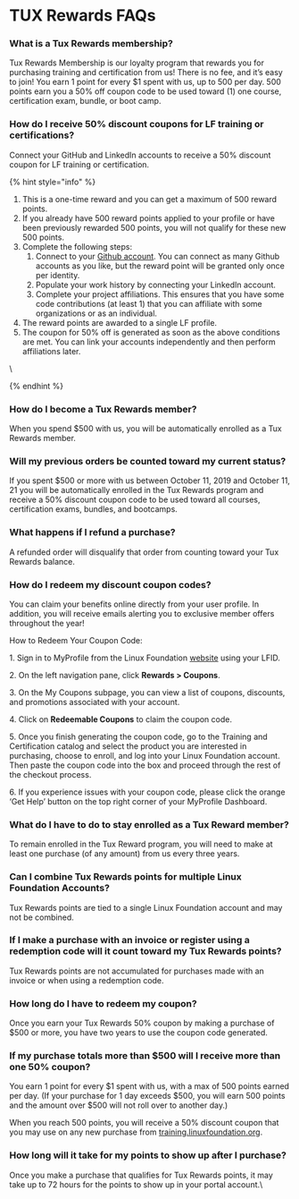 # TUX Rewards FAQs

### What is a Tux Rewards membership?

Tux Rewards Membership is our loyalty program that rewards you for purchasing training and certification from us! There is no fee, and it’s easy to join! You earn 1 point for every $1 spent with us, up to 500 per day. 500 points earn you a 50% off coupon code to be used toward (1) one course, certification exam, bundle, or boot camp.

### How do I receive 50% discount coupons for LF training or certifications?

Connect your GitHub and LinkedIn accounts to receive a 50% discount coupon for LF training or certification.

{% hint style="info" %}
1. This is a one-time reward and you can get a maximum of 500 reward points.
2. If you already have 500 reward points applied to your profile or have been previously rewarded 500 points, you will not qualify for these new 500 points.
3. Complete the following steps:
   1. Connect to your [Github account](https://docs.linuxfoundation.org/lfx/my-profile/know-your-individual-dashboard/about-me/profile#connect-linkedin-account). You can connect as many Github accounts as you like, but the reward point will be granted only once per identity.
   2. Populate your work history by connecting your LinkedIn account.
   3. Complete your project affiliations. This ensures that you have some code contributions (at least 1) that you can affiliate with some organizations or as an individual.
4. The reward points are awarded to a single LF profile.
5. The coupon for 50% off is generated as soon as the above conditions are met. You can link your accounts independently and then perform affiliations later.

\

{% endhint %}



### How do I become a Tux Rewards member?

When you spend $500 with us, you will be automatically enrolled as a Tux Rewards member.

### Will my previous orders be counted toward my current status?

If you spent $500 or more with us between October 11, 2019 and October 11, 21 you will be automatically enrolled in the Tux Rewards program and receive a 50% discount coupon code to be used toward all courses, certification exams, bundles, and bootcamps.

### What happens if I refund a purchase?

A refunded order will disqualify that order from counting toward your Tux Rewards balance.

### How do I redeem my discount coupon codes? <a href="#tuxrewardsfaq-howdoiredeemmydiscountcouponcodes" id="tuxrewardsfaq-howdoiredeemmydiscountcouponcodes"></a>

You can claim your benefits online directly from your user profile. In addition, you will receive emails alerting you to exclusive member offers throughout the year!

How to Redeem Your Coupon Code:

1\. Sign in to MyProfile from the Linux Foundation [website](https://linuxfoundation.org/) using your LFID.

2\. On the left navigation pane, click **Rewards > Coupons**.

3\. On the My Coupons subpage, you can view a list of coupons, discounts, and promotions associated with your account.

4\. Click on **Redeemable Coupons** to claim the coupon code.

5\. Once you finish generating the coupon code, go to the Training and Certification catalog and select the product you are interested in purchasing, choose to enroll, and log into your Linux Foundation account. Then paste the coupon code into the box and proceed through the rest of the checkout process.

6\. If you experience issues with your coupon code, please click the orange ‘Get Help’ button on the top right corner of your MyProfile Dashboard.

### What do I have to do to stay enrolled as a Tux Reward member? <a href="#tuxrewardsfaq-whatdoihavetodotostayenrolledasatuxrewardmember" id="tuxrewardsfaq-whatdoihavetodotostayenrolledasatuxrewardmember"></a>

To remain enrolled in the Tux Reward program, you will need to make at least one purchase (of any amount) from us every three years.

### Can I combine Tux Rewards points for multiple Linux Foundation Accounts? <a href="#tuxrewardsfaq-canicombinetuxrewardspointsformultiplelinuxfoundationaccounts" id="tuxrewardsfaq-canicombinetuxrewardspointsformultiplelinuxfoundationaccounts"></a>

Tux Rewards points are tied to a single Linux Foundation account and may not be combined.

### If I make a purchase with an invoice or register using a redemption code will it count toward my Tux Rewards points? <a href="#tuxrewardsfaq-ifimakeapurchasewithaninvoiceorregisterusingaredemptioncodewillitcounttowardmytuxrewar" id="tuxrewardsfaq-ifimakeapurchasewithaninvoiceorregisterusingaredemptioncodewillitcounttowardmytuxrewar"></a>

Tux Rewards points are not accumulated for purchases made with an invoice or when using a redemption code.

### How long do I have to redeem my coupon?

Once you earn your Tux Rewards 50% coupon by making a purchase of $500 or more, you have two years to use the coupon code generated.

### If my purchase totals more than $500 will I receive more than one 50% coupon?

You earn 1 point for every $1 spent with us, with a max of 500 points earned per day. (If your purchase for 1 day exceeds $500, you will earn 500 points and the amount over $500 will not roll over to another day.)

When you reach 500 points, you will receive a 50% discount coupon that you may use on any new purchase from [training.linuxfoundation.org](http://training.linuxfoundation.org/).

### How long will it take for my points to show up after I purchase?

Once you make a purchase that qualifies for Tux Rewards points, it may take up to 72 hours for the points to show up in your portal account.\


### &#x20;<a href="#tuxrewardsfaq-canicombinetuxrewardspointsformultiplelinuxfoundationaccounts" id="tuxrewardsfaq-canicombinetuxrewardspointsformultiplelinuxfoundationaccounts"></a>





